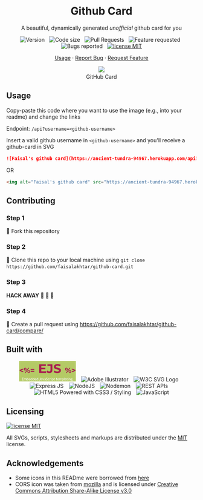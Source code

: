 <h1 align="center">Github Card</h1>

<p align="center">A beautiful, dynamically generated <i>unofficial</i> github card for you</p>

<p align="center">
  <img alt="Version" src="https://img.shields.io/github/package-json/v/faisalAkhtar/github-card?color=0088ff" />
  &nbsp;
  <img alt="Code size" src="https://img.shields.io/github/languages/code-size/faisalAkhtar/github-card" />
  &nbsp;
  <img alt="Pull Requests" src="https://img.shields.io/github/issues-pr/faisalAkhtar/github-card" />
  &nbsp;
  <img alt="Feature requested" src="https://img.shields.io/github/issues/faisalAkhtar/github-card/feature-request" />
  &nbsp;
  <img alt="Bugs reported" src="https://img.shields.io/github/issues/faisalAkhtar/github-card/bug" />
  &nbsp;
  <a href="LICENSE"><img alt="license MIT" src="https://img.shields.io/github/license/faisalAkhtar/github-card" /></a>
</p>

<p align="center">
  <a href="#usage">Usage</a>
  ·
  <a href="https://github.com/faisalAkhtar/github-card/issues/new/choose">Report Bug</a>
  ·
  <a href="https://github.com/faisalAkhtar/github-card/issues/new/choose">Request Feature</a>
</p>

<p align="center">
  <img src="https://ancient-tundra-94967.herokuapp.com/api?username=faisalakhtar" width="700">
  <br>
  GitHub Card
</p>


<h2>Usage</h2>
Copy-paste this code where you want to use the image (e.g., into your readme) and change the links

Endpoint: `/api?username=<github-username>`

Insert a valid github username in `<github-username>` and you'll receive a github-card in SVG

```md
![Faisal's github card](https://ancient-tundra-94967.herokuapp.com/api?username=faisalakhtar)]
```
OR
```md
<img alt="Faisal's github card" src="https://ancient-tundra-94967.herokuapp.com/api?username=faisalakhtar">
```


<h2>Contributing</h2>
<h3>Step 1</h3>

:fork_and_knife: Fork this repository

<h3>Step 2</h3>

:dancers: Clone this repo to your local machine using ```git clone https://github.com/faisalakhtar/github-card.git```

<h3>Step 3</h3>

**HACK AWAY** :hammer: :hammer: :hammer:

<h3>Step 4</h3>

:repeat: Create a pull request using https://github.com/faisalakhtar/github-card/compare/


<h2>Built with</h2>

<p align="center">
<img width="150" src="https://github.com/faisalAkhtar/dear-diary/blob/master/screenshots/ejs.png?raw=true" alt="Embedded JavaScript templating" title="Embedded JavaScript templating">&emsp;<img width="80" src="https://www.adobe.com/content/dam/cc/icons/illustrator.svg" alt="Adobe Illustrator" title="Adobe Illustrator">&emsp;<img width="90" src="https://www.w3.org/Icons/SVG/svg-logo-v.png" alt="W3C SVG Logo" title="SVG">&emsp;<img width="150" src="https://expressjs.com/images/express-facebook-share.png" alt="Express JS" title="Express JS">&emsp;<img width="125" src="https://upload.wikimedia.org/wikipedia/commons/thumb/d/d9/Node.js_logo.svg/1200px-Node.js_logo.svg.png" alt="NodeJS" title="NodeJS">&emsp;<img width="80" src="https://user-images.githubusercontent.com/13700/35731649-652807e8-080e-11e8-88fd-1b2f6d553b2d.png" alt="Nodemon" title="Nodemon">&emsp;<img width="100" src="https://upload.wikimedia.org/wikipedia/commons/thumb/6/6c/Cloud-API-Logo.svg/1200px-Cloud-API-Logo.svg.png" alt="REST APIs" title="REST APIs">&emsp;<img width="175" src="https://www.w3.org/html/logo/badge/html5-badge-h-css3.png" alt="HTML5 Powered with CSS3 / Styling" title="HTML5 Powered with CSS3 / Styling">&emsp;<img width="90" src="https://upload.wikimedia.org/wikipedia/commons/6/6a/JavaScript-logo.png" alt="JavaScript" title="JavaScript">
</p>


<h2>Licensing</h2>

<a href="LICENSE">
<img alt="license MIT" src="https://img.shields.io/static/v1?label=LICENSE&message=MIT&color=informational">
</a>

All SVGs, scripts, stylesheets and markups are distributed under the [MIT](LICENSE) license.


<h2>Acknowledgements</h2>


<ul>
<li>Some icons in this READme were borrowed from <a href="https://commons.wikimedia.org/wiki/Main_Page">here</a></li>

<li>CORS icon was taken from <a href="https://mozilla.org/">mozilla</a> and is licensed under <a href="https://creativecommons.org/licenses/by-sa/3.0/">Creative Commons Attribution Share-Alike License v3.0</a></li>
</ul>
